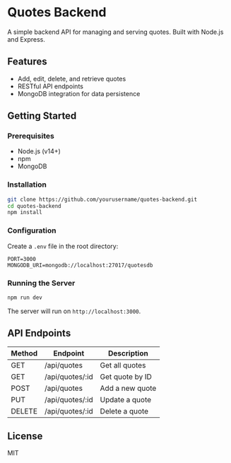 # Quotes Backend

A simple backend API for managing and serving quotes. Built with Node.js and Express.

## Features

- Add, edit, delete, and retrieve quotes
- RESTful API endpoints
- MongoDB integration for data persistence

## Getting Started

### Prerequisites

- Node.js (v14+)
- npm
- MongoDB

### Installation

```bash
git clone https://github.com/yourusername/quotes-backend.git
cd quotes-backend
npm install
```

### Configuration

Create a `.env` file in the root directory:

```
PORT=3000
MONGODB_URI=mongodb://localhost:27017/quotesdb
```

### Running the Server

```bash
npm run dev
```

The server will run on `http://localhost:3000`.

## API Endpoints

| Method | Endpoint         | Description           |
|--------|-----------------|-----------------------|
| GET    | /api/quotes     | Get all quotes        |
| GET    | /api/quotes/:id | Get quote by ID       |
| POST   | /api/quotes     | Add a new quote       |
| PUT    | /api/quotes/:id | Update a quote        |
| DELETE | /api/quotes/:id | Delete a quote        |

## License

MIT
